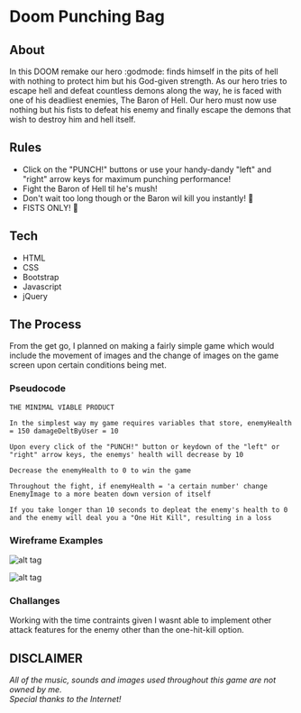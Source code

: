# Doom Punching Bag

## About

In this DOOM remake our hero :godmode: finds himself in the pits of hell with nothing to protect him but his God-given strength. As our hero tries to escape hell and defeat countless demons along the way, he is faced with one of his deadliest enemies, The Baron of Hell. Our hero must now use nothing but his fists to defeat his enemy and finally escape the demons that wish to destroy him and hell itself.

## Rules

* Click on the "PUNCH!" buttons or use your handy-dandy "left" and "right" arrow keys for maximum punching performance!
* Fight the Baron of Hell til he's mush!
* Don't wait too long though or the Baron wil kill you instantly! :japanese_goblin:
* FISTS ONLY! :facepunch:

## Tech

* HTML
* CSS
* Bootstrap
* Javascript
* jQuery

## The Process

From the get go, I planned on making a fairly simple game which would include the movement of images and the change of images on the game screen upon certain conditions being met.

### Pseudocode
```
THE MINIMAL VIABLE PRODUCT

In the simplest way my game requires variables that store, enemyHealth = 150 damageDeltByUser = 10

Upon every click of the "PUNCH!" button or keydown of the "left" or "right" arrow keys, the enemys' health will decrease by 10

Decrease the enemyHealth to 0 to win the game

Throughout the fight, if enemyHealth = 'a certain number' change EnemyImage to a more beaten down version of itself

If you take longer than 10 seconds to depleat the enemy's health to 0 and the enemy will deal you a "One Hit Kill", resulting in a loss
```
### Wireframe Examples

![alt tag](http://i.imgur.com/aFB5RyEl.jpg)

![alt tag](http://i.imgur.com/quZwWJFl.jpg)

### Challanges
Working with the time contraints given I wasnt able to implement other attack features for the enemy other than the one-hit-kill option.

## DISCLAIMER

*All of the music, sounds and images used throughout this game are not owned by me.<br />
Special thanks to the Internet!*
